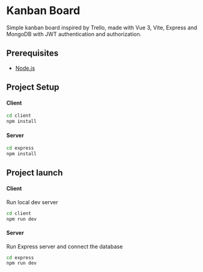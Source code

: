 # Kanban Board

Simple kanban board inspired by Trello, made with Vue 3, Vite, Express and MongoDB with JWT authentication and authorization.

## Prerequisites

-   [Node.js](https://nodejs.org/en/)

## Project Setup

#### Client

```sh
cd client
npm install
```

#### Server

```sh
cd express
npm install
```

## Project launch

#### Client

Run local dev server

```sh
cd client
npm run dev
```

#### Server

Run Express server and connect the database

```sh
cd express
npm run dev
```
